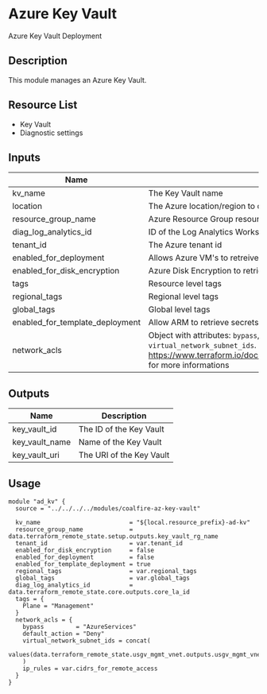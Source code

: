 # Azure Key Vault

Azure Key Vault Deployment

## Description

This module manages an Azure Key Vault.

## Resource List

- Key Vault
- Diagnostic settings

## Inputs

| Name | Description | Type | Default | Required |
|------|-------------|------|---------|:-----:|
| kv_name | The Key Vault name | string | N/A | yes |
| location | The Azure location/region to create resources in | string | N/A | yes |
| resource_group_name | Azure Resource Group resource will be deployed in | string | N/A | yes |
| diag_log_analytics_id | ID of the Log Analytics Workspace diagnostic logs should be sent to | string | N/A | yes |
| tenant_id | The Azure tenant id | string | N/A | yes |
| enabled_for_deployment | Allows Azure VM's to retreive secrets | bool | N/A | yes |
| enabled_for_disk_encryption | Azure Disk Encryption to retrieve secrets | bool | N/A | yes |
| tags | Resource level tags | map(string) | N/A | yes |
| regional_tags | Regional level tags | map(string) | N/A | yes |
| global_tags | Global level tags | map(string) | N/A | yes |
| enabled_for_template_deployment | Allow ARM to retrieve secrets | bool | true | no |
| network_acls | Object with attributes: `bypass`, `default_action`, `ip_rules`, `virtual_network_subnet_ids`. See https://www.terraform.io/docs/providers/azurerm/r/key_vault.html#bypass for more informations | object | null | no |

## Outputs

| Name | Description |
|------|-------------|
| key_vault_id | The ID of the Key Vault |
| key_vault_name | Name of the Key Vault |
| key_vault_uri | The URI of the Key Vault | 

## Usage

```hcl
module "ad_kv" {
  source = "../../../../modules/coalfire-az-key-vault"

  kv_name                         = "${local.resource_prefix}-ad-kv"
  resource_group_name             = data.terraform_remote_state.setup.outputs.key_vault_rg_name
  tenant_id                       = var.tenant_id
  enabled_for_disk_encryption     = false
  enabled_for_deployment          = false
  enabled_for_template_deployment = true
  regional_tags                   = var.regional_tags
  global_tags                     = var.global_tags
  diag_log_analytics_id           = data.terraform_remote_state.core.outputs.core_la_id
  tags = {
    Plane = "Management"
  }
  network_acls = {
    bypass         = "AzureServices"
    default_action = "Deny"
    virtual_network_subnet_ids = concat(
      values(data.terraform_remote_state.usgv_mgmt_vnet.outputs.usgv_mgmt_vnet_subnet_ids),
    )
    ip_rules = var.cidrs_for_remote_access
  }
}
```